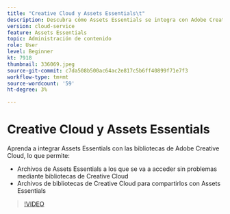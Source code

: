 ```yaml
---
title: "Creative Cloud y Assets Essentials\t"
description: Descubra cómo Assets Essentials se integra con Adobe Creative Cloud.
version: cloud-service
feature: Assets Essentials
topic: Administración de contenido
role: User
level: Beginner
kt: 7918
thumbnail: 336069.jpeg
source-git-commit: c7da508b500ac64ac2e817c5b6ff40899f71e7f3
workflow-type: tm+mt
source-wordcount: '59'
ht-degree: 3%

---
```



# Creative Cloud y Assets Essentials

Aprenda a integrar Assets Essentials con las bibliotecas de Adobe Creative Cloud, lo que permite:

+ Archivos de Assets Essentials a los que se va a acceder sin problemas mediante bibliotecas de Creative Cloud
+ Archivos de bibliotecas de Creative Cloud para compartirlos con Assets Essentials

>[!VIDEO](https://video.tv.adobe.com/v/336069/?quality=12&learn=on)
